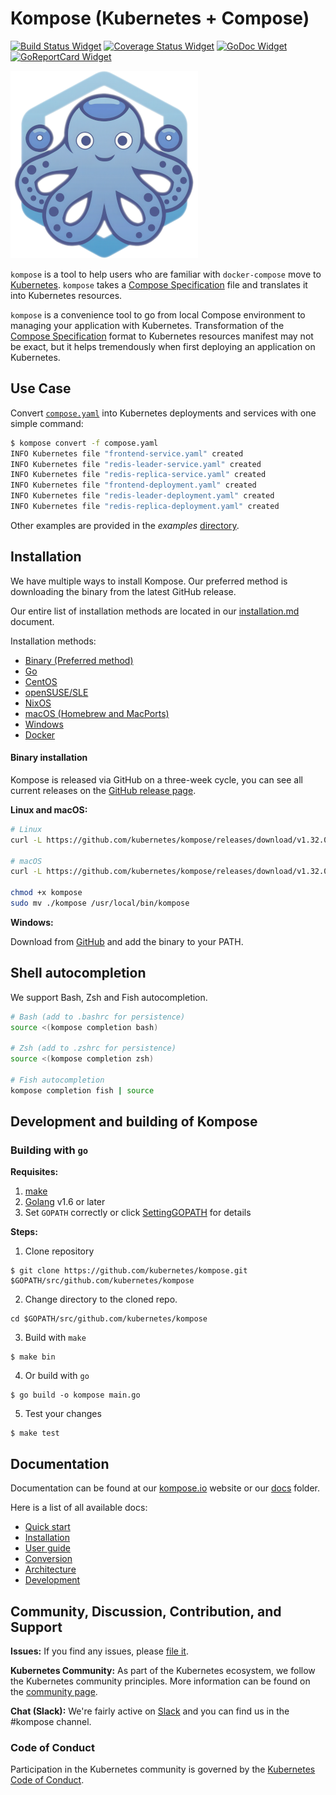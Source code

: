 # Kompose (Kubernetes + Compose)

[![Build Status Widget]][Build Status] [![Coverage Status Widget]][Coverage Status] [![GoDoc Widget]][GoDoc]  [![GoReportCard Widget]][GoReportCardResult]

![logo](/docs/assets/images/logo.png)

`kompose` is a tool to help users who are familiar with `docker-compose` move to [Kubernetes](http://kubernetes.io). `kompose` takes a [Compose Specification](https://compose-spec.io/) file and translates it into Kubernetes resources.

`kompose` is a convenience tool to go from local Compose environment to managing your application with Kubernetes. Transformation of the [Compose Specification](https://compose-spec.io/) format to Kubernetes resources manifest may not be exact, but it helps tremendously when first deploying an application on Kubernetes.

## Use Case

Convert [`compose.yaml`](https://raw.githubusercontent.com/kubernetes/kompose/main/examples/compose.yaml) into Kubernetes deployments and services with one simple command:

```sh
$ kompose convert -f compose.yaml
INFO Kubernetes file "frontend-service.yaml" created
INFO Kubernetes file "redis-leader-service.yaml" created
INFO Kubernetes file "redis-replica-service.yaml" created
INFO Kubernetes file "frontend-deployment.yaml" created
INFO Kubernetes file "redis-leader-deployment.yaml" created
INFO Kubernetes file "redis-replica-deployment.yaml" created
```

Other examples are provided in the _examples_ [directory](./examples).

## Installation

We have multiple ways to install Kompose. Our preferred method is downloading the binary from the latest GitHub release.

Our entire list of installation methods are located in our [installation.md](/docs/installation.md) document.

Installation methods:

- [Binary (Preferred method)](/docs/installation.md#github-release)
- [Go](/docs/installation.md#go)
- [CentOS](/docs/installation.md#centos)
- [openSUSE/SLE](/docs/installation.md#opensusesle)
- [NixOS](/docs/installation.md#nixos)
- [macOS (Homebrew and MacPorts)](/docs/installation.md#macos)
- [Windows](/docs/installation.md#windows)
- [Docker](/docs/installation.md#docker)

#### Binary installation

Kompose is released via GitHub on a three-week cycle, you can see all current releases on the [GitHub release page](https://github.com/kubernetes/kompose/releases).

**Linux and macOS:**

```sh
# Linux
curl -L https://github.com/kubernetes/kompose/releases/download/v1.32.0/kompose-linux-amd64 -o kompose

# macOS
curl -L https://github.com/kubernetes/kompose/releases/download/v1.32.0/kompose-darwin-amd64 -o kompose

chmod +x kompose
sudo mv ./kompose /usr/local/bin/kompose
```

**Windows:**

Download from [GitHub](https://github.com/kubernetes/kompose/releases/download/v1.32.0/kompose-windows-amd64.exe) and add the binary to your PATH.

## Shell autocompletion

We support Bash, Zsh and Fish autocompletion.

```sh
# Bash (add to .bashrc for persistence)
source <(kompose completion bash)

# Zsh (add to .zshrc for persistence)
source <(kompose completion zsh)

# Fish autocompletion
kompose completion fish | source
```

## Development and building of Kompose

### Building with `go`

**Requisites:**

1. [make](https://www.gnu.org/software/make/)
2. [Golang](https://golang.org/) v1.6 or later
3. Set `GOPATH` correctly or click [SettingGOPATH](https://github.com/golang/go/wiki/SettingGOPATH) for details

**Steps:**

1. Clone repository

```console
$ git clone https://github.com/kubernetes/kompose.git $GOPATH/src/github.com/kubernetes/kompose
```

2. Change directory to the cloned repo.

```console
cd $GOPATH/src/github.com/kubernetes/kompose
```

3. Build with `make`

```console
$ make bin
```

4. Or build with `go`

```console
$ go build -o kompose main.go
```

5. Test your changes

```console
$ make test
```

## Documentation

Documentation can be found at our [kompose.io](http://kompose.io) website or our [docs](https://github.com/kubernetes/kompose/tree/main/docs) folder.

Here is a list of all available docs:

- [Quick start](docs/getting-started.md)
- [Installation](docs/installation.md)
- [User guide](docs/user-guide.md)
- [Conversion](docs/conversion.md)
- [Architecture](docs/architecture.md)
- [Development](docs/development.md)

## Community, Discussion, Contribution, and Support

**Issues:** If you find any issues, please [file it](https://github.com/kubernetes/kompose/issues).

**Kubernetes Community:** As part of the Kubernetes ecosystem, we follow the Kubernetes community principles. More information can be found on the [community page](http://kubernetes.io/community/).

**Chat (Slack):** We're fairly active on [Slack](http://slack.kubernetes.io#kompose) and you can find us in the #kompose channel.

### Code of Conduct

Participation in the Kubernetes community is governed by the [Kubernetes Code of Conduct](code-of-conduct.md).

[Build Status]: https://github.com/kubernetes/kompose/actions?query=workflow%3A%22Kompose+CI%22
[Build Status Widget]: https://github.com/kubernetes/kompose/workflows/Kompose%20CI/badge.svg
[GoDoc]: https://godoc.org/github.com/kubernetes/kompose
[GoDoc Widget]: https://godoc.org/github.com/kubernetes/kompose?status.svg
[Coverage Status Widget]: https://coveralls.io/repos/github/kubernetes/kompose/badge.svg?branch=main
[Coverage Status]: https://coveralls.io/github/kubernetes/kompose?branch=main
[GoReportCard Widget]: https://goreportcard.com/badge/github.com/kubernetes/kompose
[GoReportCardResult]: https://goreportcard.com/report/github.com/kubernetes/kompose
